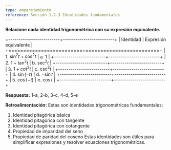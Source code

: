 ```yaml
---
type: emparejamiento
reference: Sección 1.2.3 Identidades fundamentales
---
```


**Relacione cada identidad trigonométrica con su expresión equivalente.**

+-------------------------+-------------------------+
| Identidad               | Expresión equivalente   |
+=========================+=========================+
| 1. $\sin^2 t + \cos^2 t$ | a. $1$                  |
+-------------------------+-------------------------+
| 2. $1 + \tan^2 t$        | b. $\sec^2 t$           |
+-------------------------+-------------------------+
| 3. $1 + \cot^2 t$        | c. $\csc^2 t$           |
+-------------------------+-------------------------+
| 4. $\sin(-t)$            | d. $-\sin t$            |
+-------------------------+-------------------------+
| 5. $\cos(-t)$            | e. $\cos t$             |
+-------------------------+-------------------------+

**Respuesta:** 1-a, 2-b, 3-c, 4-d, 5-e

**Retroalimentación:**
Estas son identidades trigonométricas fundamentales:
1. Identidad pitagórica básica
2. Identidad pitagórica con tangente
3. Identidad pitagórica con cotangente
4. Propiedad de imparidad del seno
5. Propiedad de paridad del coseno
Estas identidades son útiles para simplificar expresiones y resolver ecuaciones trigonométricas.
